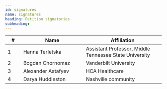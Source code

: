 ```yaml
---
id: signatures
name: signatures
heading: Petition signatories
subheading: 
---
```


<table class='table-striped' width="100%">
<colgroup>
<col width="10%" />
<col width="40%" />
<col width="50%" />
</colgroup>

<thead>
<tr class="header"> <th>#</th> <th>Name</th> <th>Affiliation</th> </tr>
</thead>

<tbody>
<tr> <td>1</td> <td markdown="span">Hanna Terletska</td> <td markdown="span">Assistant Professor, Middle Tennessee State University</td> </tr>
<tr> <td>2</td> <td markdown="span">Bogdan Chornomaz</td> <td markdown="span">Vanderbilt University</td> </tr>
<tr> <td>3</td> <td markdown="span">Alexander Astafyev</td> <td markdown="span">HCA Healthcare</td> </tr>
<tr> <td>4</td> <td markdown="span">Darya Huddleston </td> <td markdown="span">Nashville community</td> </tr>
</tbody>
</table>
